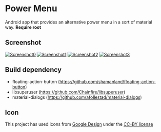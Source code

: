 # Power Menu
Android app that provides an alternative power menu in a sort of material way. **Require root**

## Screenshot
[![Screenshot0](https://lh3.googleusercontent.com/-aioPuOYJPaw/VggulYyV0-I/AAAAAAAACkk/prxKVBGd6j8/s400-Ic42/Screenshot_2015-09-27-19-21-29.png)](https://lh3.googleusercontent.com/-aioPuOYJPaw/VggulYyV0-I/AAAAAAAACkk/prxKVBGd6j8/s0/Screenshot_2015-09-27-19-21-29.png)
[![Screenshot1](https://lh3.googleusercontent.com/-KJJzagct1yg/VggulfoMTZI/AAAAAAAACks/f2NAaTPLqSY/s400-Ic42/Screenshot_2015-09-27-19-24-53.png)](https://lh3.googleusercontent.com/-KJJzagct1yg/VggulfoMTZI/AAAAAAAACks/f2NAaTPLqSY/s0/Screenshot_2015-09-27-19-24-53.png)
[![Screenshot2](https://lh3.googleusercontent.com/-pYBOeTrELsk/VggumLS24CI/AAAAAAAACk0/IuTNf5tUsy4/s400-Ic42/Screenshot_2015-09-27-19-26-40.png)](https://lh3.googleusercontent.com/-pYBOeTrELsk/VggumLS24CI/AAAAAAAACk0/IuTNf5tUsy4/s0/Screenshot_2015-09-27-19-26-40.png)
[![Screenshot3](https://lh3.googleusercontent.com/-AqfraDarzIA/Vggulbdly_I/AAAAAAAACkw/HWopVyB9wPA/s400-Ic42/Screenshot_2015-09-27-19-25-09.png)](https://lh3.googleusercontent.com/-AqfraDarzIA/Vggulbdly_I/AAAAAAAACkw/HWopVyB9wPA/s0/Screenshot_2015-09-27-19-25-09.png)

## Build dependency
- floating-action-button (https://github.com/shamanland/floating-action-button)
- libsuperuser (https://github.com/Chainfire/libsuperuser)
- material-dialogs (https://github.com/afollestad/material-dialogs)

## Icon
This project has used icons from [Google Design](https://www.google.com/design/icons/) under the [CC-BY license](https://creativecommons.org/licenses/by/4.0/)
